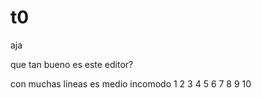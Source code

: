 t0
==

aja

que tan bueno es este editor?

con muchas 
lineas
es medio
incomodo
1
2
3
4
5
6
7
8
9
10

